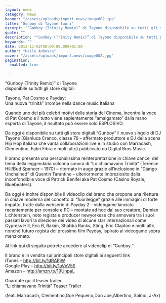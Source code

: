 ```yaml
---
layout: news
category: News
banner: "/assets/uploads/import.news/image002.jpg"
title: "Gunboy di Tayone fuori"
excerpt: "“Gunboy (Trinity Remix)” di Tayone disponibile su tutti gli store digitali Tayone, Pat Cosmo e Payday: Una nuova “trinità” irrompe nella dance music Italiana Quando uno dei più celebri motivi della storia del Cinema, incontra la voce di Pat Cosmo e il tutto viene sapientemente “amalgamato” dalla mano esperta di Tayone, il risultato può essere [&hellip"
quote: ""
description: "“Gunboy (Trinity Remix)” di Tayone disponibile su tutti gli store digitali Tayone, Pat Cosmo e Payday: Una nuova “trinità” irrompe nella dance music Italiana Quando uno dei più celebri motivi della storia del Cinema, incontra la voce di Pat Cosmo e il tutto viene sapientemente “amalgamato” dalla mano esperta di Tayone, il risultato può essere [&hellip"
keywords: ""
date: 2013-11-02T00:00:00.000+01:00
author: "Haile Anbessa"
cover: "/assets/uploads/import.news/image002.jpg"
pagination:
  enabled: true

---
```


**[](https://hotmc.com/gunboy-di-tayone-fuori/image002-5/)**

“Gunboy (Trinity Remix)” di Tayone  
disponibile su tutti gli store digitali

Tayone, Pat Cosmo e Payday:  
Una nuova “trinità” irrompe nella dance music Italiana

Quando uno dei più celebri motivi della storia del Cinema, incontra la voce di Pat Cosmo e il tutto viene sapientemente “amalgamato” dalla mano esperta di Tayone, il risultato può essere solo ESPLOSIVO.

Da oggi è disponibile su tutti gli store digitali “Gunboy” il nuovo singolo di DJ Tayone (Gianluca Cranco, classe 79 – affermato produttore e DJ della scena Hip Hop italiana che vanta collaborazioni live e in studio con Marracash, Clementino, Fabri Fibra e molti altri) pubblicato da Digital Bros Music.

Il brano presenta una personalissima reinterpretazione in chiave dance, del tema della leggendaria colonna sonora di “Lo chiamavano Trinità” (Terence Hill/Bud Spencer – 1970) – ritornato in auge grazie all’inclusione in “Django Unchained” di Quentin Tarantino – ulteriormente impreziosito dalla inconfondibile voce di Patrick Benifei aka Pat Cosmo (Casino Royale, Bluebeaters).

Da oggi è inoltre disponibile il videoclip del brano che propone una rilettura in chiave moderna del concetto di “fuorilegge” grazie alle immagini di forte impatto, tratte dalla webserie di Payday 2 – videogame lanciato recentemente per console e PC – montate ad hoc dal suo creatore, Demian Lichtenstein, noto regista e producer newyorkese che annovera tra i suoi passati lavori la direzione dei video di alcune star internazionali come Cypress Hill, Eric B, Rakim, Shabba Ranks, Sting, Eric Clapton e molti altri, nonché futuro regista del prossimo film Payday, ispirato al videogame sopra menzionato.

Al link qui di seguito potrete accedere al videoclip di “Gunboy ”  

Il brano è in vendita sui principali store digitali ai seguenti link  
iTunes – http://bit.ly/1dRARjW  
Google Play – http://bit.ly/1aVnV5S  
Amazon – http://amzn.to/19UnpaL

Guardate qui il teaser trailer  
“Li chiamavano Trinità” Teaser Trailer  
  
(feat. Marracash, Clementino,Gué Pequeno,Don Joe,Albertino, Salmo, J-Ax)